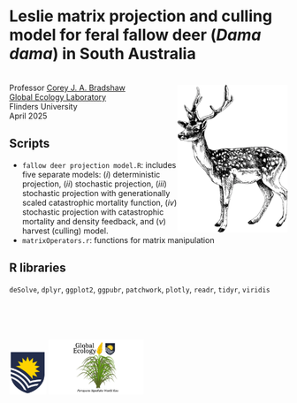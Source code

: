 # Leslie matrix projection and culling model for feral fallow deer (<em>Dama dama</em>) in South Australia
<img align="right" src="www/fallowdeerTransp.png" width="200" style="margin-top: 20px">
<br>
Professor <a href="http://www.flinders.edu.au/people/corey.bradshaw">Corey J. A. Bradshaw</a><br>
<a href="http://globalecologyflinders.com">Global Ecology Laboratory</a><br>
Flinders University<br>
April 2025

## Scripts
- <code>fallow deer projection model.R</code>: includes five separate models: (<em>i</em>) deterministic projection, (<em>ii</em>) stochastic projection, (<em>iii</em>) stochastic projection with generationally scaled catastrophic mortality function, (<em>iv</em>) stochastic projection with catastrophic mortality and density feedback, and (<em>v</em>) harvest (culling) model.
- <code>matrixOperators.r</code>: functions for matrix manipulation

## R libraries
<code>deSolve</code>, <code>dplyr</code>, <code>ggplot2</code>, <code>ggpubr</code>, <code>patchwork</code>, <code>plotly</code>, <code>readr</code>, <code>tidyr</code>, <code>viridis</code>

<br>
<br>
<p><a href="https://www.flinders.edu.au"><img align="bottom-left" src="www/Flinders_University_Logo_Stacked_RGB_Master.png" alt="Flinders University" height="80" style="margin-top: 20px"></a> <a href="https://globalecologyflinders.com"><img align="bottom-left" src="www/GEL Logo Kaurna New Transp.png" alt="GEL logo" height="100" style="margin-top: 20px"></a></p>
